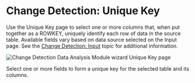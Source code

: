 # Change Detection: Unique Key

Use the Unique Key page to select one or more columns that, when put together as a ROWKEY, uniquely
identify each row of data in the source table. Available fields vary based on data source selected
on the Input page. See the
[Change Detection: Input](/docs/accessanalyzer/11.6/admin/analysis/changedetection/input.md) topic
for additional information.

![Change Detection Data Analysis Module wizard Unique Key page](/img/product_docs/accessanalyzer/11.6/admin/analysis/changedetection/uniquekey.webp)

Select one or more fields to form a unique key for the selected table and its columns.
